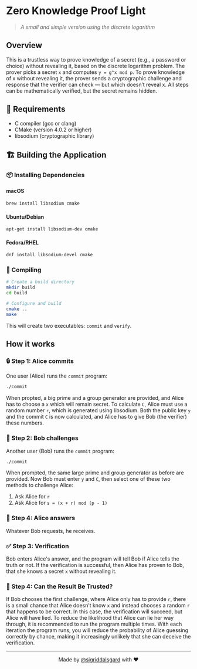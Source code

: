 # Zero Knowledge Proof Light

> *A small and simple version using the discrete logarithm*

## Overview

This is a trustless way to prove knowledge of a secret (e.g., a password or choice) without revealing it, based on the discrete logarithm problem.
The prover picks a secret `x` and computes `y = g^x mod p`. 
To prove knowledge of x without revealing it, the prover sends a cryptographic challenge and response that the verifier can check — but which doesn’t reveal x.
All steps can be mathematically verified, but the secret remains hidden.

## 🔧 Requirements

- C compiler (gcc or clang)
- CMake (version 4.0.2 or higher)
- libsodium (cryptographic library)

## 🏗️ Building the Application

### 📦 Installing Dependencies

#### macOS
```bash
brew install libsodium cmake
```

#### Ubuntu/Debian
```bash
apt-get install libsodium-dev cmake
```

#### Fedora/RHEL
```bash
dnf install libsodium-devel cmake
```

### 🔨 Compiling

```bash
# Create a build directory
mkdir build
cd build

# Configure and build
cmake ..
make
```

This will create two executables: `commit` and `verify`.

## How it works

### 🔒 Step 1: Alice commits

One user (Alice) runs the `commit` program:

```bash
./commit
```

When propted, a big prime and a group generator are provided, and Alice has to choose a `x` which will remain secret.
To calculate `C`, Alice must use a random number `r`, which is generated using libsodium.
Both the public key `y` and the commit `C` is now calculated, and Alice has to give Bob (the verifier) these numbers.

### 🤺 Step 2: Bob challenges

Another user (Bob) runs the `commit` program:

```bash
./commit
```

When prompted, the same large prime and group generator as before are provided.
Now Bob must enter `y` and `C`, then select one of these two methods to challenge Alice:

1. Ask Alice for `r`
2. Ask Alice for `s = (x + r) mod (p - 1)`

### 💬 Step 4: Alice answers

Whatever Bob requests, he receives.

### ✅ Step 3: Verification

Bob enters Alice's answer, and the program will tell Bob if Alice tells the truth or not.
If the verification is successful, then Alice has proven to Bob, that she knows a secret `x` without revealing it.

### 🤔 Step 4: Can the Result Be Trusted?

If Bob chooses the first challenge, where Alice only has to provide `r`, there is a small chance that Alice doesn’t know `x` and instead chooses a random `r` that happens to be correct.
In this case, the verification will succeed, but Alice will have lied. To reduce the likelihood that Alice can lie her way through, it is recommended to run the program multiple times.
With each iteration the program runs, you will reduce the probability of Alice guessing correctly by chance, making it increasingly unlikely that she can deceive the verification.

---

<p align="center">Made by <a href="https://github.com/sigriddalsgard">@sigriddalsgard</a> with ❤️</p>
